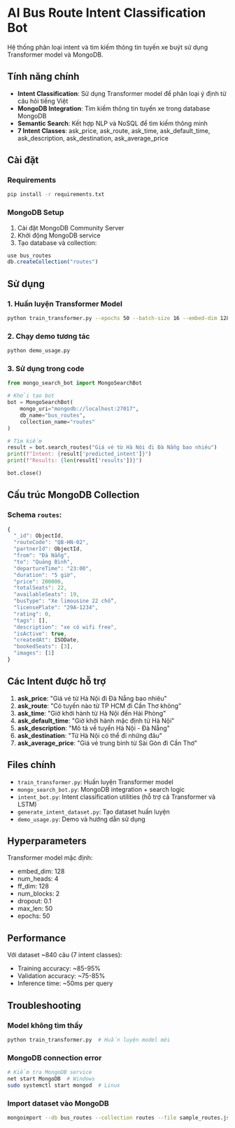# AI Bus Route Intent Classification Bot

Hệ thống phân loại intent và tìm kiếm thông tin tuyến xe buýt sử dụng Transformer model và MongoDB.

## Tính năng chính

- **Intent Classification**: Sử dụng Transformer model để phân loại ý định từ câu hỏi tiếng Việt
- **MongoDB Integration**: Tìm kiếm thông tin tuyến xe trong database MongoDB  
- **Semantic Search**: Kết hợp NLP và NoSQL để tìm kiếm thông minh
- **7 Intent Classes**: ask_price, ask_route, ask_time, ask_default_time, ask_description, ask_destination, ask_average_price

## Cài đặt

### Requirements
```bash
pip install -r requirements.txt
```

### MongoDB Setup
1. Cài đặt MongoDB Community Server
2. Khởi động MongoDB service
3. Tạo database và collection:
```javascript
use bus_routes
db.createCollection("routes")
```

## Sử dụng

### 1. Huấn luyện Transformer Model
```bash
python train_transformer.py --epochs 50 --batch-size 16 --embed-dim 128
```

### 2. Chạy demo tương tác
```bash
python demo_usage.py
```

### 3. Sử dụng trong code
```python
from mongo_search_bot import MongoSearchBot

# Khởi tạo bot
bot = MongoSearchBot(
    mongo_uri="mongodb://localhost:27017",
    db_name="bus_routes",
    collection_name="routes"
)

# Tìm kiếm
result = bot.search_routes("Giá vé từ Hà Nội đi Đà Nẵng bao nhiêu")
print(f"Intent: {result['predicted_intent']}")
print(f"Results: {len(result['results'])}")

bot.close()
```

## Cấu trúc MongoDB Collection

### Schema `routes`:
```javascript
{
  "_id": ObjectId,
  "routeCode": "QB-HN-02",
  "partnerId": ObjectId,
  "from": "Đà Nẵng", 
  "to": "Quảng Bình",
  "departureTime": "23:00",
  "duration": "5 giờ",
  "price": 200000,
  "totalSeats": 22,
  "availableSeats": 19,
  "busType": "Xe limousine 22 chỗ",
  "licensePlate": "29A-1234",
  "rating": 0,
  "tags": [],
  "description": "xe có wifi free",
  "isActive": true,
  "createdAt": ISODate,
  "bookedSeats": [3],
  "images": [1]
}
```

## Các Intent được hỗ trợ

1. **ask_price**: "Giá vé từ Hà Nội đi Đà Nẵng bao nhiêu"
2. **ask_route**: "Có tuyến nào từ TP HCM đi Cần Thơ không"  
3. **ask_time**: "Giờ khởi hành từ Hà Nội đến Hải Phòng"
4. **ask_default_time**: "Giờ khởi hành mặc định từ Hà Nội"
5. **ask_description**: "Mô tả về tuyến Hà Nội - Đà Nẵng"
6. **ask_destination**: "Từ Hà Nội có thể đi những đâu"
7. **ask_average_price**: "Giá vé trung bình từ Sài Gòn đi Cần Thơ"

## Files chính

- `train_transformer.py`: Huấn luyện Transformer model
- `mongo_search_bot.py`: MongoDB integration + search logic
- `intent_bot.py`: Intent classification utilities (hỗ trợ cả Transformer và LSTM)
- `generate_intent_dataset.py`: Tạo dataset huấn luyện
- `demo_usage.py`: Demo và hướng dẫn sử dụng

## Hyperparameters

Transformer model mặc định:
- embed_dim: 128
- num_heads: 4  
- ff_dim: 128
- num_blocks: 2
- dropout: 0.1
- max_len: 50
- epochs: 50

## Performance

Với dataset ~840 câu (7 intent classes):
- Training accuracy: ~85-95%
- Validation accuracy: ~75-85%
- Inference time: ~50ms per query

## Troubleshooting

### Model không tìm thấy
```bash
python train_transformer.py  # Huấn luyện model mới
```

### MongoDB connection error
```bash
# Kiểm tra MongoDB service
net start MongoDB  # Windows
sudo systemctl start mongod  # Linux
```

### Import dataset vào MongoDB
```bash
mongoimport --db bus_routes --collection routes --file sample_routes.json --jsonArray
```
